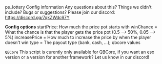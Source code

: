 ps_lottery Config information
Any questions about this? Things we didn't include? Bugs or suggestions? Please join our discord: https://discord.gg/7qkZWdc67Y

**Config options**
startPrice: How much the price pot starts with
winChance = What the chance is that the player gets the price pot (0.5 --> 50%, 0.05 --> 5%)
increasePrice = How much to increase the price by when the player doesn't win
type = The payout type (bank, cash, ...); qbcore values

`QBCore`
This script is curently only available for QBCore, if you want an esx version or a version for another framework? Let us know in our discord!